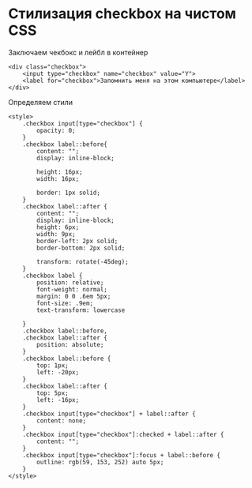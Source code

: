 # Стилизация checkbox на чистом CSS

Заключаем чекбокс и лейбл в контейнер

	<div class="checkbox">
		<input type="checkbox" name="checkbox" value="Y">
		<label for="checkbox">Запомнить меня на этом компьютере</label>
	</div>

Определяем стили

	<style>
		.checkbox input[type="checkbox"] {
		    opacity: 0;
		}
		.checkbox label::before{
		    content: "";
		    display: inline-block;

		    height: 16px;
		    width: 16px;

		    border: 1px solid;   
		}
		.checkbox label::after {
		    content: "";
		    display: inline-block;
		    height: 6px;
		    width: 9px;
		    border-left: 2px solid;
		    border-bottom: 2px solid;

		    transform: rotate(-45deg);
		}
		.checkbox label {
		    position: relative;
		    font-weight: normal;
		    margin: 0 0 .6em 5px;
		    font-size: .9em;
		    text-transform: lowercase

		}
		.checkbox label::before,
		.checkbox label::after {
		    position: absolute;
		}
		.checkbox label::before {
		    top: 1px;
		    left: -20px; 
		}
		.checkbox label::after {
		    top: 5px;
		    left: -16px;
		}
		.checkbox input[type="checkbox"] + label::after {
		    content: none;
		}
		.checkbox input[type="checkbox"]:checked + label::after {
		    content: "";
		}
		.checkbox input[type="checkbox"]:focus + label::before {
		    outline: rgb(59, 153, 252) auto 5px;
		}
	</style>
